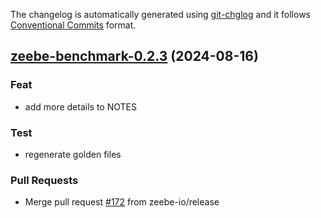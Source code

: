 The changelog is automatically generated using [git-chglog](https://github.com/git-chglog/git-chglog)
and it follows [Conventional Commits](https://www.conventionalcommits.org/en/v1.0.0/) format.


<a name="zeebe-benchmark-0.2.3"></a>
## [zeebe-benchmark-0.2.3](https://github.com/camunda/camunda-platform-helm/compare/zeebe-benchmark-0.2.2...zeebe-benchmark-0.2.3) (2024-08-16)

### Feat

* add more details to NOTES

### Test

* regenerate golden files

### Pull Requests

* Merge pull request [#172](https://github.com/camunda/camunda-platform-helm/issues/172) from zeebe-io/release

